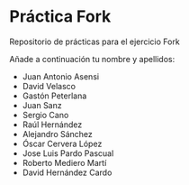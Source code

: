 ﻿# Práctica Fork
Repositorio de prácticas para el ejercicio Fork

Añade a continuación tu nombre y apellidos: 
+ Juan Antonio Asensi
+ David Velasco
+ Gastón Peterlana
+ Juan Sanz
+ Sergio Cano
+ Raúl Hernández
+ Alejandro Sánchez
+ Óscar Cervera López
+ Jose Luis Pardo Pascual
+ Roberto Mediero Martí
+ David Hernández Cardo
